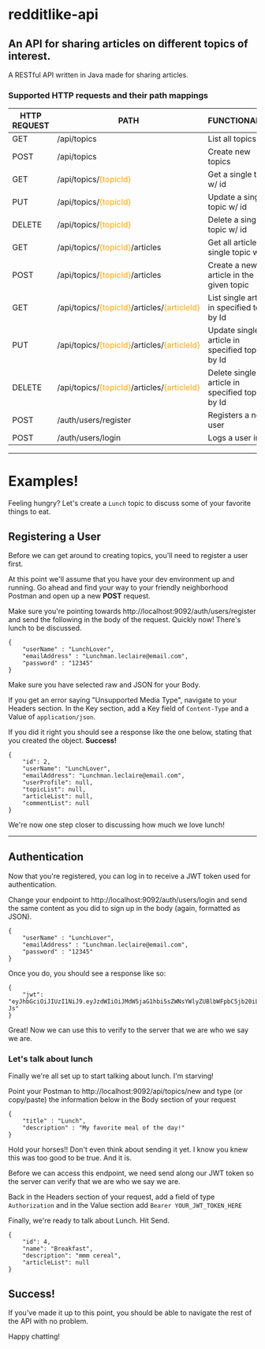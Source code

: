 # redditlike-api

## An API for sharing articles on different topics of interest.

A RESTful API written in Java made for sharing articles.

### Supported HTTP requests and their path mappings

| HTTP REQUEST | PATH | FUNCTIONALITY |
| ------------ | ---- | ------------- |
| GET | /api/topics | List all topics |
| POST | /api/topics | Create new topics |
| GET | /api/topics/<span style="color:orange">{topicId}</span> | Get a single topic w/ id |
| PUT | /api/topics/<span style="color:orange">{topicId}</span> | Update a single topic w/ id |
| DELETE | /api/topics/<span style="color:orange">{topicId}</span> | Delete a single topic w/ id |
| GET | /api/topics/<span style="color:orange">{topicId}</span>/articles | Get all articles for single topic w/ id |
| POST | /api/topics/<span style="color:orange">{topicId}</span>/articles | Create a new article in the given topic |
| GET | /api/topics/<span style="color:orange">{topicId}</span>/articles/<span style="color:orange">{articleId}</span> | List single article in specified topic by Id |
| PUT | /api/topics/<span style="color:orange">{topicId}</span>/articles/<span style="color:orange">{articleId}</span> | Update single article in specified topic by Id |
| DELETE | /api/topics/<span style="color:orange">{topicId}</span>/articles/<span style="color:orange">{articleId}</span> | Delete single article in specified topic by Id |
| POST | /auth/users/register | Registers a new user |
| POST | /auth/users/login | Logs a user in |

---

# Examples!

Feeling hungry? Let's create a `Lunch` topic to discuss some of your favorite things to eat.

## Registering a User

Before we can get around to creating topics, you'll need to register a user first.

At this point we'll assume that you have your dev environment up and running.
Go ahead and find your way to your friendly neighborhood Postman and open up a new **POST** request.

Make sure you're pointing towards http://localhost:9092/auth/users/register and send the following in the body of the request.
Quickly now! There's lunch to be discussed.
```
{
	"userName" : "LunchLover",
	"emailAddress" : "Lunchman.leclaire@email.com",
	"password" : "12345"
}
```
Make sure you have selected raw and JSON for your Body.

If you get an error saying "Unsupported Media Type", navigate to 
your Headers section. In the Key section, add a Key field of `Content-Type`
and a Value of `application/json`. 

If you did it right you should see a response like the one below,
stating that you created the object. **Success!** 

```
{
    "id": 2,
    "userName": "LunchLover",
    "emailAddress": "Lunchman.leclaire@email.com",
    "userProfile": null,
    "topicList": null,
    "articleList": null,
    "commentList": null
}
```

We're now one step closer to discussing how much we love lunch!

---

## Authentication

Now that you're registered, you can log in to receive a JWT token used for authentication.

Change your endpoint to http://localhost:9092/auth/users/login and send the same
content as you did to sign up in the body (again, formatted as JSON).

```
{
	"userName" : "LunchLover",
	"emailAddress" : "Lunchman.leclaire@email.com",
	"password" : "12345"
}
```

Once you do, you should see a response like so:

```
{
    "jwt": "eyJhbGciOiJIUzI1NiJ9.eyJzdWIiOiJMdW5jaG1hbi5sZWNsYWlyZUBlbWFpbC5jb20iLCJleHAiOjE2MTgyMTA3OTIsImlhdCI6MTYxODE3NDc5Mn0.Ct76ylDVo2L7PGdpOWDvZaHCUZSjQdUMo3y9jVAH-Js"
}
```

Great! Now we can use this to verify to the server that we are who we say we are.

### **Let's talk about lunch**

Finally we're all set up to start talking about lunch. I'm starving!

Point your Postman to http://localhost:9092/api/topics/new and type (or copy/paste) the
information below in the Body section of your request

```
{
    "title" : "Lunch",
    "description" : "My favorite meal of the day!"
}
```

Hold your horses!! Don't even think about sending it yet. I know you knew this was too good to be true. And it is.

Before we can access this endpoint, we need send along our JWT token so the server can verify that we are
who we say we are.

Back in the Headers section of your request, add a field of type `Authorization`
and in the Value section add `Bearer YOUR_JWT_TOKEN_HERE`

Finally, we're ready to talk about Lunch. Hit Send.

```
{
    "id": 4,
    "name": "Breakfast",
    "description": "mmm cereal",
    "articleList": null
}
```
## Success!

If you've made it up to this point, you should be able to navigate the rest of the API with no problem.

Happy chatting!

